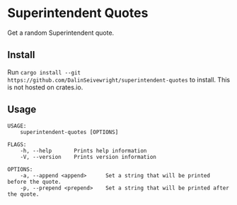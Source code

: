 # Superintendent Quotes
Get a random Superintendent quote.

## Install
Run `cargo install --git https://github.com/DalinSeivewright/superintendent-quotes` to install.  This is not hosted on crates.io.

## Usage
```
USAGE:
    superintendent-quotes [OPTIONS]

FLAGS:
    -h, --help       Prints help information
    -V, --version    Prints version information

OPTIONS:
    -a, --append <append>      Set a string that will be printed before the quote.
    -p, --prepend <prepend>    Set a string that will be printed after the quote.
```

